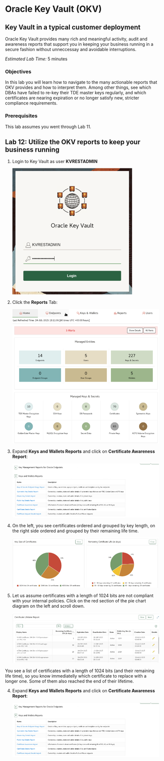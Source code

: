 # Oracle Key Vault (OKV)

## Key Vault in a typical customer deployment
Oracle Key Vault provides many rich and meaningful activity, audit and awareness reports that support you in keeping your business running in a secure fashion without unneccessay and avoidable interruptions.

*Estimated Lab Time:* 5 minutes

### Objectives
In this lab you will learn how to navigate to the many actionable reports that OKV provides and how to interpret them. Among other things, see which DBAs have failed to re-key their TDE master keys regularly, and which certificates are nearing expiration or no longer satisfy new, stricter compliance requirements.

### Prerequisites
This lab assumes you went through Lab 11. 

## Lab 12: Utilize the OKV reports to keep your business running

1.  Login to Key Vault as user **KVRESTADMIN**

     ![Key Vault](./images/image-2025-09-03_13-29-46.png "Login to Key Vault as an OKV administrator.")

2. Click the **Reports** Tab:

    ![Key Vault](./images/image-2025-7-24_12-11-54.png "Click the Reports Tab.")

2. Expand **Keys and Wallets Reports** and click on **Certificate Awareness Report**:

    ![Key Vault](./images/image-2025-09-02_16-38-44.png "Expand Keys and Wallets Reports and click on Certificate Awareness Report:")

3. On the left, you see certificates ordered and grouped by key length, on the right side ordered and grouped by their remaining life time.

    ![Key Vault](./images/image-2025-09-02_16-38-09.png "Certficates are listed and grouped by their length and remaining life time:")

4. Let us assume certificates with a length of 1024 bits are not compliant with your internal policies. Click on the red section of the pie chart diagram on the left and scroll down.

    ![Key Vault](./images/image-2025-09-02_16-40-35.png "Click the Endpoints Tab.")

You see a list of certificates with a length of 1024 bits (and their remaining life time), so you know immediatelly which certificate to replace with a longer one. Some of them also reached the end of their lifetime.

4. Expand **Keys and Wallets Reports** and click on **Certificate Awareness Report**:

    ![Key Vault](./images/image-2025-09-02_16-38-44.png "Expand Keys and Wallets Reports and click on Certificate Awareness Report:")